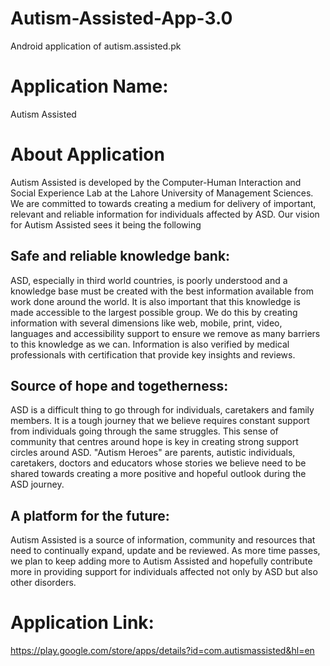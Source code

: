 # Autism-Assisted-App-3.0
Android application of autism.assisted.pk

# Application Name: 
Autism Assisted
# About Application

Autism Assisted is developed by the Computer-Human Interaction and Social Experience Lab at the Lahore University of Management Sciences. We are committed to towards creating a medium for delivery of important, relevant and reliable information for individuals affected by ASD. Our vision for Autism Assisted sees it being the following

## Safe and reliable knowledge bank:

ASD, especially in third world countries, is poorly understood and a knowledge base must be created with the best information available from work done around the world. It is also important that this knowledge is made accessible to the largest possible group. We do this by creating information with several dimensions like web, mobile, print, video, languages and accessibility support to ensure we remove as many barriers to this knowledge as we can. Information is also verified by medical professionals with certification that provide key insights and reviews.

## Source of hope and togetherness:

ASD is a difficult thing to go through for individuals, caretakers and family members. It is a tough journey that we believe requires constant support from individuals going through the same struggles. This sense of community that centres around hope is key in creating strong support circles around ASD. "Autism Heroes" are parents, autistic individuals, caretakers, doctors and educators whose stories we believe need to be shared towards creating a more positive and hopeful outlook during the ASD journey.

## A platform for the future:

Autism Assisted is a source of information, community and resources that need to continually expand, update and be reviewed. As more time passes, we plan to keep adding more to Autism Assisted and hopefully contribute more in providing support for individuals affected not only by ASD but also other disorders.

# Application Link: 
 https://play.google.com/store/apps/details?id=com.autismassisted&hl=en
